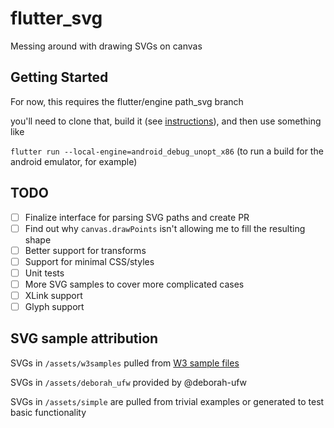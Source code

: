 # flutter_svg

Messing around with drawing SVGs on canvas

## Getting Started

For now, this requires the flutter/engine path_svg branch

you'll need to clone that, build it (see [instructions](https://github.com/flutter/engine/blob/master/CONTRIBUTING.md)), and then use something like

`flutter run --local-engine=android_debug_unopt_x86` (to run a build for the android emulator, for example)

## TODO

- [ ] Finalize interface for parsing SVG paths and create PR
- [ ] Find out why `canvas.drawPoints` isn't allowing me to fill the resulting shape
- [ ] Better support for transforms
- [ ] Support for minimal CSS/styles
- [ ] Unit tests
- [ ] More SVG samples to cover more complicated cases
- [ ] XLink support
- [ ] Glyph support

## SVG sample attribution

SVGs in `/assets/w3samples` pulled from [W3 sample files](https://dev.w3.org/SVG/tools/svgweb/samples/svg-files/)

SVGs in `/assets/deborah_ufw` provided by @deborah-ufw

SVGs in `/assets/simple` are pulled from trivial examples or generated to test basic functionality